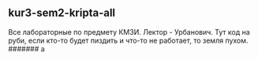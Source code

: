 ## kur3-sem2-kripta-all
Все лабораторные по предмету КМЗИ. Лектор - Урбанович. Тут код на руби, если кто-то будет пиздить и что-то не работает, то земля пухом.
####### а
